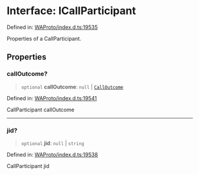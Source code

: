 # Interface: ICallParticipant

Defined in: [WAProto/index.d.ts:19535](https://github.com/Fokusdotid/Baileys/blob/deec6cc75a88a82eaeedf16b76aa9218b2c772e3/WAProto/index.d.ts#L19535)

Properties of a CallParticipant.

## Properties

### callOutcome?

> `optional` **callOutcome**: `null` \| [`CallOutcome`](../enumerations/CallOutcome.md)

Defined in: [WAProto/index.d.ts:19541](https://github.com/Fokusdotid/Baileys/blob/deec6cc75a88a82eaeedf16b76aa9218b2c772e3/WAProto/index.d.ts#L19541)

CallParticipant callOutcome

***

### jid?

> `optional` **jid**: `null` \| `string`

Defined in: [WAProto/index.d.ts:19538](https://github.com/Fokusdotid/Baileys/blob/deec6cc75a88a82eaeedf16b76aa9218b2c772e3/WAProto/index.d.ts#L19538)

CallParticipant jid
